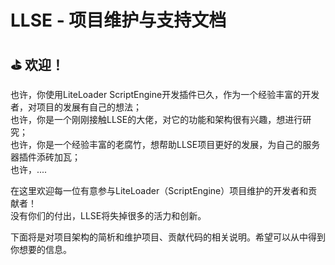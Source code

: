 # LLSE - 项目维护与支持文档

## ⛳  欢迎！

也许，你使用LiteLoader ScriptEngine开发插件已久，作为一个经验丰富的开发者，对项目的发展有自己的想法；  
也许，你是一个刚刚接触LLSE的大佬，对它的功能和架构很有兴趣，想进行研究；  
也许，你是一个经验丰富的老腐竹，想帮助LLSE项目更好的发展，为自己的服务器插件添砖加瓦；  
也许，....

在这里欢迎每一位有意参与LiteLoader（ScriptEngine）项目维护的开发者和贡献者！  
没有你们的付出，LLSE将失掉很多的活力和创新。

下面将是对项目架构的简析和维护项目、贡献代码的相关说明。希望可以从中得到你想要的信息。